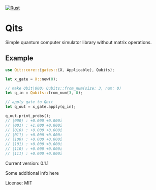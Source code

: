 [![Rust](https://github.com/aokyut/Qit/actions/workflows/rust.yml/badge.svg)](https://github.com/aokyut/Qit/actions/workflows/rust.yml)

# Qits

Simple quantum computer simulator library without matrix operations.
## Example
```rust
use Qit::core::{gates::{X, Applicable}, Qubits};

let x_gate = X::new(0);

// make Qbit|000⟩ Qubits::from_num(size: 3, num: 0)
let q_in = Qubits::from_num(3, 0);

// apply gate to Qbit
let q_out = x_gate.apply(q_in);

q_out.print_probs();
// |000⟩ : +0.000 +0.000i
// |001⟩ : +1.000 +0.000i
// |010⟩ : +0.000 +0.000i
// |011⟩ : +0.000 +0.000i
// |100⟩ : +0.000 +0.000i
// |101⟩ : +0.000 +0.000i
// |110⟩ : +0.000 +0.000i
// |111⟩ : +0.000 +0.000i


```

Current version: 0.1.1

Some additional info here

License: MIT
